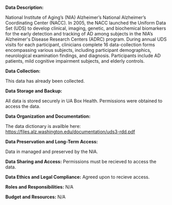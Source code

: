 **Data Description:**

National Institute of Aging’s (NIA) Alzheimer’s National Alzheimer’s Coordinating Center (NACC). In 2005, the NACC launched the Uniform Data Set (UDS) to develop clinical, imaging, 
genetic, and biochemical biomarkers for the early detection and tracking of AD among subjects in the NIA’s Alzheimer's Disease Research Centers (ADRC) program. During annual UDS 
visits for each participant, clinicians complete 16 data-collection forms encompassing various subjects, including participant demographics, neurological examination findings, and 
diagnosis. Participants include AD patients, mild cognitive impairment subjects, and elderly controls. 


**Data Collection:**

This data has already been collected.

**Data Storage and Backup:**

All data is stored securely in UA Box Health. Permissions were obtained to access the data.

**Data Organization and Documentation:**

The data dictionary is availble here: https://files.alz.washington.edu/documentation/uds3-rdd.pdf


**Data Preservation and Long-Term Access:**

Data in managed and preserved by the NIA.

**Data Sharing and Access:**
Permissions must be recieved to access the data.


**Data Ethics and Legal Compliance:**
Agreed upon to recieve access.


**Roles and Responsibilities:**
N/A


**Budget and Resources:**
N/A
